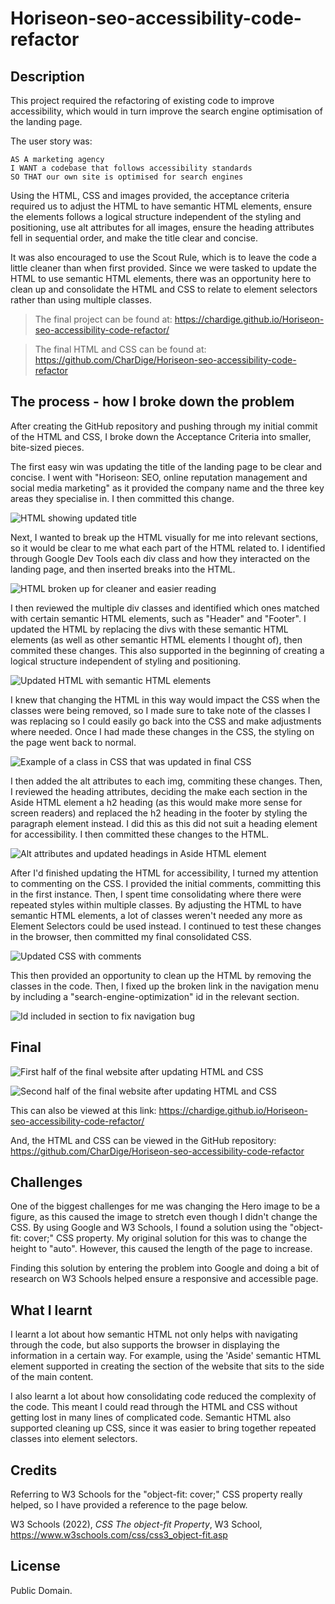 # Horiseon-seo-accessibility-code-refactor

## Description

This project required the refactoring of existing code to improve accessibility, which would in turn improve the search engine optimisation of the landing page.

The user story was:

```
AS A marketing agency
I WANT a codebase that follows accessibility standards
SO THAT our own site is optimised for search engines
```

Using the HTML, CSS and images provided, the acceptance criteria required us to adjust the HTML to have semantic HTML elements, ensure the elements follows a logical structure independent of the styling and positioning, use alt attributes for all images, ensure the heading attributes fell in sequential order, and make the title clear and concise.

It was also encouraged to use the Scout Rule, which is to leave the code a little cleaner than when first provided. Since we were tasked to update the HTML to use semantic HTML elements, there was an opportunity here to clean up and consolidate the HTML and CSS to relate to element selectors rather than using multiple classes.

> The final project can be found at: https://chardige.github.io/Horiseon-seo-accessibility-code-refactor/

>The final HTML and CSS can be found at: https://github.com/CharDige/Horiseon-seo-accessibility-code-refactor


## The process - how I broke down the problem

After creating the GitHub repository and pushing through my initial commit of the HTML and CSS, I broke down the Acceptance Criteria into smaller, bite-sized pieces.

The first easy win was updating the title of the landing page to be clear and concise. I went with "Horiseon: SEO, online reputation management and social media marketing" as it provided the company name and the three key areas they specialise in. I then committed this change.

![HTML showing updated title](./Images/Screenshot-title.PNG)

Next, I wanted to break up the HTML visually for me into relevant sections, so it would be clear to me what each part of the HTML related to. I identified through Google Dev Tools each div class and how they interacted on the landing page, and then inserted breaks into the HTML.

![HTML broken up for cleaner and easier reading](./Images/Screenshot-breaking-up-code.PNG)

I then reviewed the multiple div classes and identified which ones matched with certain semantic HTML elements, such as "Header" and "Footer". I updated the HTML by replacing the divs with these semantic HTML elements (as well as other semantic HTML elements I thought of), then commited these changes. This also supported in the beginning of creating a logical structure independent of styling and positioning.

![Updated HTML with semantic HTML elements](./Images/Screenshot-semantic-html.PNG)

I knew that changing the HTML in this way would impact the CSS when the classes were being removed, so I made sure to take note of the classes I was replacing so I could easily go back into the CSS and make adjustments where needed. Once I had made these changes in the CSS, the styling on the page went back to normal.

![Example of a class in CSS that was updated in final CSS](./Images/Screenshot-class-changes.PNG)

I then added the alt attributes to each img, commiting these changes. Then, I reviewed the heading attributes, deciding the make each section in the Aside HTML element a h2 heading (as this would make more sense for screen readers) and replaced the h2 heading in the footer by styling the paragraph element instead. I did this as this did not suit a heading element for accessibility. I then committed these changes to the HTML.

![Alt attributes and updated headings in Aside HTML element](./Images/Screenshot-alt-images-h2-headings.PNG)

After I'd finished updating the HTML for accessibility, I turned my attention to commenting on the CSS. I provided the initial comments, committing this in the first instance. Then, I spent time consolidating where there were repeated styles within multiple classes. By adjusting the HTML to have semantic HTML elements, a lot of classes weren't needed any more as Element Selectors could be used instead. I continued to test these changes in the browser, then committed my final consolidated CSS.

![Updated CSS with comments](./Images/Screenshot-CSS-comments.PNG)

This then provided an opportunity to clean up the HTML by removing the classes in the code. Then, I fixed up the broken link in the navigation menu by including a "search-engine-optimization" id in the relevant section.

![Id included in section to fix navigation bug](./Images/Screenshot-id-navigation.PNG)

## Final
![First half of the final website after updating HTML and CSS](./Images/Screenshot-final-website-1.PNG)

![Second half of the final website after updating HTML and CSS](./Images/Screenshot-final-website-2.PNG)

This can also be viewed at this link: https://chardige.github.io/Horiseon-seo-accessibility-code-refactor/

And, the HTML and CSS can be viewed in the GitHub repository: https://github.com/CharDige/Horiseon-seo-accessibility-code-refactor

## Challenges

One of the biggest challenges for me was changing the Hero image to be a figure, as this caused the image to stretch even though I didn't change the CSS. By using Google and W3 Schools, I found a solution using the "object-fit: cover;" CSS property. My original solution for this was to change the height to "auto". However, this caused the length of the page to increase.

Finding this solution by entering the problem into Google and doing a bit of research on W3 Schools helped ensure a responsive and accessible page.

## What I learnt

I learnt a lot about how semantic HTML not only helps with navigating through the code, but also supports the browser in displaying the information in a certain way. For example, using the 'Aside' semantic HTML element supported in creating the section of the website that sits to the side of the main content.

I also learnt a lot about how consolidating code reduced the complexity of the code. This meant I could read through the HTML and CSS without getting lost in many lines of complicated code. Semantic HTML also supported cleaning up CSS, since it was easier to bring together repeated classes into element selectors.


## Credits

Referring to W3 Schools for the "object-fit: cover;" CSS property really helped, so I have provided a reference to the page below.

W3 Schools (2022), *CSS The object-fit Property*, W3 School, https://www.w3schools.com/css/css3_object-fit.asp


## License

Public Domain.